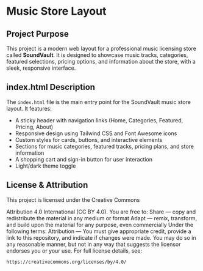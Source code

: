 # Music Store Layout

## Project Purpose

This project is a modern web layout for a professional music licensing store called **SoundVault**. It is designed to showcase music tracks, categories, featured selections, pricing options, and information about the store, with a sleek, responsive interface.

## index.html Description

The `index.html` file is the main entry point for the SoundVault music store layout. It features:

- A sticky header with navigation links (Home, Categories, Featured, Pricing, About)
- Responsive design using Tailwind CSS and Font Awesome icons
- Custom styles for cards, buttons, and interactive elements
- Sections for music categories, featured tracks, pricing plans, and store information
- A shopping cart and sign-in button for user interaction
- Light/dark theme toggle

## License & Attribution

This project is licensed under the Creative Commons

Attribution 4.0 International (CC BY 4.0). You are free to: Share — copy and redistribute the material in any medium or format Adapt — remix, transform, and build upon the material for any purpose, even commercially Under the following terms: Attribution — You must give appropriate credit, provide a link to this repository, and indicate if changes were made. You may do so in any reasonable manner, but not in any way that suggests the licensor endorses you or your use. For full license details, see:

```
https://creativecommons.org/licenses/by/4.0/
```
